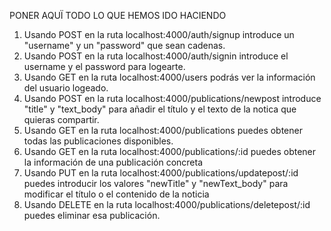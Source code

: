 PONER AQUÏ TODO LO QUE HEMOS IDO HACIENDO

1. Usando POST en la ruta localhost:4000/auth/signup introduce un "username" y un "password" que sean cadenas.
2. Usando POST en la ruta localhost:4000/auth/signin introduce el username y el password para logearte.
3. Usando GET en la ruta localhost:4000/users podrás ver la información del usuario logeado.
4. Usando POST en la ruta localhost:4000/publications/newpost introduce "title" y "text_body" para añadir el título y el texto de la notica que quieras compartir.
5. Usando GET en la ruta localhost:4000/publications puedes obtener todas las publicaciones disponibles.
6. Usando GET en la ruta localhost:4000/publications/:id puedes obtener la información de una publicación concreta
7. Usando PUT en la ruta localhost:4000/publications/updatepost/:id puedes introducir los valores "newTitle" y "newText_body" para modificar el título o el contenido de la noticia
8. Usando DELETE en la ruta localhost:4000/publications/deletepost/:id puedes eliminar esa publicación.
